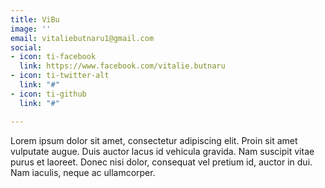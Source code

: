 ```yaml
---
title: ViBu
image: ''
email: vitaliebutnaru1@gmail.com
social:
- icon: ti-facebook
  link: https://www.facebook.com/vitalie.butnaru
- icon: ti-twitter-alt
  link: "#"
- icon: ti-github
  link: "#"

---
```

Lorem ipsum dolor sit amet, consectetur adipiscing elit. Proin sit amet vulputate augue. Duis auctor lacus id vehicula gravida. Nam suscipit vitae purus et laoreet.
Donec nisi dolor, consequat vel pretium id, auctor in dui. Nam iaculis, neque ac ullamcorper.